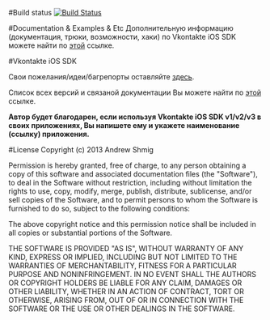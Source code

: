 #Build status
[![Build Status](https://travis-ci.org/AndrewShmig/Vkontakte-iOS-SDK-LV.png?branch=master)](https://travis-ci.org/AndrewShmig/Vkontakte-iOS-SDK-LV)

#Documentation & Examples & Etc
Дополнительную информацию (документация, трюки, возможности, хаки) по Vkontakte iOS SDK можете найти по [этой](http://andrewshmig.github.io/Vkontakte-iOS-SDK-LV) ссылке. 

#Vkontakte iOS SDK

Свои пожелания/идеи/багрепорты оставляйте [здесь](https://github.com/AndrewShmig/Vkontakte-iOS-SDK-v2.0/issues/new).

Список всех версий и связаной документации Вы можете найти по [этой](https://github.com/AndrewShmig/Vkontakte-iOS-SDK-LV/releases) ссылке.

**Автор будет благодарен, если используя Vkontakte iOS SDK v1/v2/v3 в своих приложениях, Вы напишете ему и укажете наименование
(ссылку) приложения.**

#License
Copyright (c) 2013 Andrew Shmig

Permission is hereby granted, free of charge, to any person obtaining a copy of this software and associated documentation files (the "Software"), to deal in the Software without restriction, including without limitation the rights to use, copy, modify, merge, publish, distribute, sublicense, and/or sell copies of the Software, and to permit persons to whom the Software is furnished to do so, subject to the following conditions:

The above copyright notice and this permission notice shall be included in all copies or substantial portions of the Software.

THE SOFTWARE IS PROVIDED "AS IS", WITHOUT WARRANTY OF ANY KIND, EXPRESS OR IMPLIED, INCLUDING BUT NOT LIMITED TO THE WARRANTIES OF MERCHANTABILITY, FITNESS FOR A PARTICULAR PURPOSE AND NONINFRINGEMENT. IN NO EVENT SHALL THE AUTHORS OR COPYRIGHT HOLDERS BE LIABLE FOR ANY CLAIM, DAMAGES OR OTHER LIABILITY, WHETHER IN AN ACTION OF CONTRACT, TORT OR OTHERWISE, ARISING FROM, OUT OF OR IN CONNECTION WITH THE SOFTWARE OR THE USE OR OTHER DEALINGS IN THE SOFTWARE.
